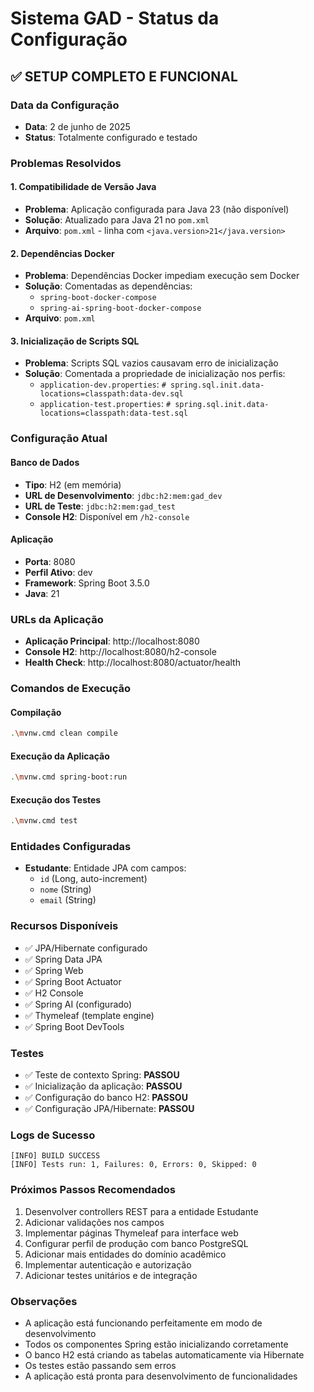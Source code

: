 # Sistema GAD - Status da Configuração

## ✅ SETUP COMPLETO E FUNCIONAL

### Data da Configuração
- **Data**: 2 de junho de 2025
- **Status**: Totalmente configurado e testado

### Problemas Resolvidos

#### 1. Compatibilidade de Versão Java
- **Problema**: Aplicação configurada para Java 23 (não disponível)
- **Solução**: Atualizado para Java 21 no `pom.xml`
- **Arquivo**: `pom.xml` - linha com `<java.version>21</java.version>`

#### 2. Dependências Docker
- **Problema**: Dependências Docker impediam execução sem Docker
- **Solução**: Comentadas as dependências:
  - `spring-boot-docker-compose`
  - `spring-ai-spring-boot-docker-compose`
- **Arquivo**: `pom.xml`

#### 3. Inicialização de Scripts SQL
- **Problema**: Scripts SQL vazios causavam erro de inicialização
- **Solução**: Comentada a propriedade de inicialização nos perfis:
  - `application-dev.properties`: `# spring.sql.init.data-locations=classpath:data-dev.sql`
  - `application-test.properties`: `# spring.sql.init.data-locations=classpath:data-test.sql`

### Configuração Atual

#### Banco de Dados
- **Tipo**: H2 (em memória)
- **URL de Desenvolvimento**: `jdbc:h2:mem:gad_dev`
- **URL de Teste**: `jdbc:h2:mem:gad_test`
- **Console H2**: Disponível em `/h2-console`

#### Aplicação
- **Porta**: 8080
- **Perfil Ativo**: dev
- **Framework**: Spring Boot 3.5.0
- **Java**: 21

### URLs da Aplicação
- **Aplicação Principal**: http://localhost:8080
- **Console H2**: http://localhost:8080/h2-console
- **Health Check**: http://localhost:8080/actuator/health

### Comandos de Execução

#### Compilação
```bash
.\mvnw.cmd clean compile
```

#### Execução da Aplicação
```bash
.\mvnw.cmd spring-boot:run
```

#### Execução dos Testes
```bash
.\mvnw.cmd test
```

### Entidades Configuradas
- **Estudante**: Entidade JPA com campos:
  - `id` (Long, auto-increment)
  - `nome` (String)
  - `email` (String)

### Recursos Disponíveis
- ✅ JPA/Hibernate configurado
- ✅ Spring Data JPA
- ✅ Spring Web
- ✅ Spring Boot Actuator
- ✅ H2 Console
- ✅ Spring AI (configurado)
- ✅ Thymeleaf (template engine)
- ✅ Spring Boot DevTools

### Testes
- ✅ Teste de contexto Spring: **PASSOU**
- ✅ Inicialização da aplicação: **PASSOU**
- ✅ Configuração do banco H2: **PASSOU**
- ✅ Configuração JPA/Hibernate: **PASSOU**

### Logs de Sucesso
```
[INFO] BUILD SUCCESS
[INFO] Tests run: 1, Failures: 0, Errors: 0, Skipped: 0
```

### Próximos Passos Recomendados
1. Desenvolver controllers REST para a entidade Estudante
2. Adicionar validações nos campos
3. Implementar páginas Thymeleaf para interface web
4. Configurar perfil de produção com banco PostgreSQL
5. Adicionar mais entidades do domínio acadêmico
6. Implementar autenticação e autorização
7. Adicionar testes unitários e de integração

### Observações
- A aplicação está funcionando perfeitamente em modo de desenvolvimento
- Todos os componentes Spring estão inicializando corretamente
- O banco H2 está criando as tabelas automaticamente via Hibernate
- Os testes estão passando sem erros
- A aplicação está pronta para desenvolvimento de funcionalidades
